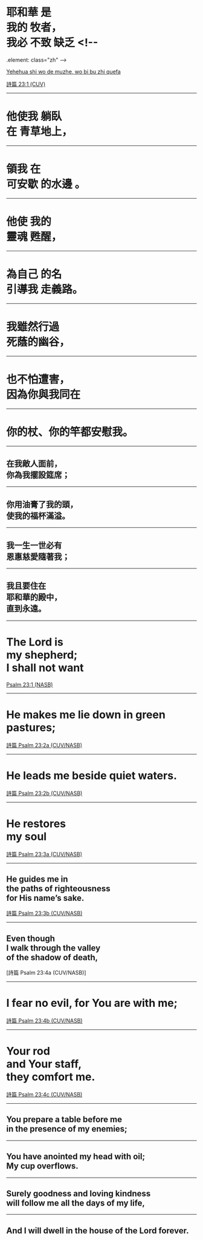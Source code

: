# 耶和華 是 <br/> 我的 牧者， <br/> 我必 不致 缺乏 <!--
.element: class="zh" -->

[Yehehua shi wo de muzhe, wo bi bu zhi quefa](# "secret")

[詩篇 23:1 (CUV)](# "caption")

***
# <span class="zh">他使我 躺臥 <br/>在 青草地上，</span>

***
# <span class="zh">領我 在 <br/>可安歇 的水邊 。</span>

***
# <span class="zh">他使 我的 <br/> 靈魂 甦醒，</span>

***
# <span class="zh">為自己 的名 <br/> 引導我 走義路。</span>

***
# <span class="zh"> 我雖然行過<br/>死蔭的幽谷，</span>

***
# <span class="zh"> 也不怕遭害，<br/>因為你與我同在</span>

***
# <span class="zh"> 你的杖、你的竿都安慰我。</span>

***
## 在我敵人面前，<br> 你為我擺設筵席；

***
## 你用油膏了我的頭，<br> 使我的福杯滿溢。

***
## 我一生一世必有 <br> 恩惠慈愛隨著我；

***
## 我且要住在 <br> 耶和華的殿中， <br> 直到永遠。

---
# The Lord is <br/> my shepherd; <br/> I shall not want
[Psalm 23:1 (NASB)](# "caption")

***
# He makes me lie down in green pastures;
[詩篇 Psalm 23:2a (CUV/NASB)](# "caption")

***
# He leads me beside quiet waters.
[詩篇 Psalm 23:2b (CUV/NASB)](# "caption")

***
# He restores <br/> my soul
[詩篇 Psalm 23:3a (CUV/NASB)](# "caption")

***
## He guides me in <br/> the paths of righteousness <br/> for His name’s sake.
[詩篇 Psalm 23:3b (CUV/NASB)](# "caption")

***
## Even though <br/> I walk through the valley <br/> of the shadow of death,
[詩篇 Psalm 23:4a (CUV/NASB)]

***
# I fear no evil, for You are with me;
[詩篇 Psalm 23:4b (CUV/NASB)](# "caption")

***
# Your rod <br/> and Your staff, <br/> they comfort me.
[詩篇 Psalm 23:4c (CUV/NASB)](# "caption")

***
## You prepare a table before me <br> in the presence of my enemies;

***
## You have anointed my head with oil; <br> My cup overflows.

***
## Surely goodness and loving kindness <br> will follow me all the days of my life,

***
## And I will dwell in the house of the Lord forever.
